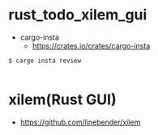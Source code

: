 # rust_todo_xilem_gui
- cargo-insta
  - https://crates.io/crates/cargo-insta

```
$ cargo insta review
  
```

# xilem(Rust GUI)
- https://github.com/linebender/xilem
